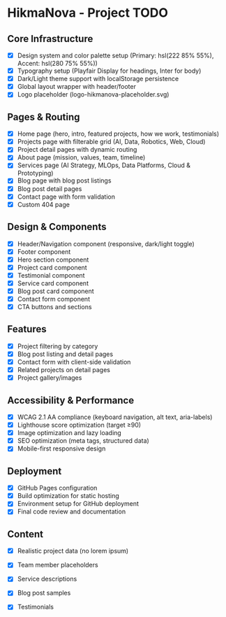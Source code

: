 # HikmaNova - Project TODO

## Core Infrastructure
- [x] Design system and color palette setup (Primary: hsl(222 85% 55%), Accent: hsl(280 75% 55%))
- [x] Typography setup (Playfair Display for headings, Inter for body)
- [x] Dark/Light theme support with localStorage persistence
- [x] Global layout wrapper with header/footer
- [x] Logo placeholder (logo-hikmanova-placeholder.svg)

## Pages & Routing
- [x] Home page (hero, intro, featured projects, how we work, testimonials)
- [x] Projects page with filterable grid (AI, Data, Robotics, Web, Cloud)
- [x] Project detail pages with dynamic routing
- [x] About page (mission, values, team, timeline)
- [x] Services page (AI Strategy, MLOps, Data Platforms, Cloud & Prototyping)
- [x] Blog page with blog post listings
- [x] Blog post detail pages
- [x] Contact page with form validation
- [x] Custom 404 page

## Design & Components
- [x] Header/Navigation component (responsive, dark/light toggle)
- [x] Footer component
- [x] Hero section component
- [x] Project card component
- [x] Testimonial component
- [x] Service card component
- [x] Blog post card component
- [x] Contact form component
- [x] CTA buttons and sections

## Features
- [x] Project filtering by category
- [x] Blog post listing and detail pages
- [x] Contact form with client-side validation
- [x] Related projects on detail pages
- [x] Project gallery/images

## Accessibility & Performance
- [x] WCAG 2.1 AA compliance (keyboard navigation, alt text, aria-labels)
- [x] Lighthouse score optimization (target ≥90)
- [x] Image optimization and lazy loading
- [x] SEO optimization (meta tags, structured data)
- [x] Mobile-first responsive design

## Deployment
- [x] GitHub Pages configuration
- [x] Build optimization for static hosting
- [x] Environment setup for GitHub deployment
- [x] Final code review and documentation

## Content
- [x] Realistic project data (no lorem ipsum)
- [x] Team member placeholders
- [x] Service descriptions
- [x] Blog post samples
- [x] Testimonials

